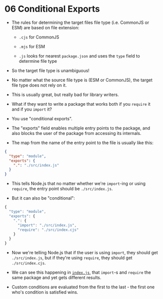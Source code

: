 # 06 Conditional Exports

- The rules for determining the target files file type (i.e. CommonJS or ESM) are based on file extension:

  - `.cjs` for CommonJS

  - `.mjs` for ESM

  - `.js` looks for nearest `package.json` and uses the `type` field to determine file type

- So the target file type is unambiguous!

- No matter what the source file type is (ESM or CommonJS), the target file type does not rely on it.

- This is usually great, but really bad for library writers.

- What if they want to write a package that works both if you `require` it and if you `import` it?

- You use "conditional exports".

- The "exports" field enables multiple entry points to the package, and also blocks the user of the package
  from accessing its internals.

- The map from the name of the entry point to the file is usually like this:

```json
{
  "type": "module",
  "exports": {
    ".": "./src/index.js"
  }
}
```

- This tells Node.js that no matter whether we're `import`-ing or using `require`, the entry point should be
  `./src/index.js`.

- But it can also be "conditional":

```js
{
  "type": "module",
  "exports": {
    ".": {
      "import": "./src/index.js",
      "require": "./src/index.cjs"
    }
  }
}
```

- Now we're telling Node.js that if the user is using `import`, they should get `./src/index.js`, but if
  they're using `require`, they should get `./src/index.cjs`.

- We can see this happening in [`index.js`](./index.js), that `import`-s and `require` the same package and
  yet gets different results.

- Custom conditions are evaluated from the first to the last - the first one who's condition is satisfied wins.

